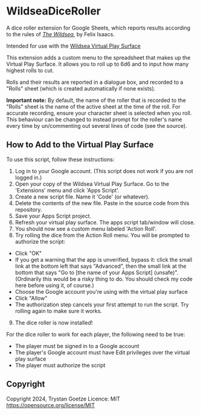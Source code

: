 # WildseaDiceRoller
A dice roller extension for Google Sheets, which reports results according to the rules of _[The Wildsea](https://felixisaacs.itch.io/thewildsea)_, by Felix Isaacs.

Intended for use with the [Wildsea Virtual Play Surface](https://docs.google.com/spreadsheets/d/1LmRh8cXnqyB7vVjNx4U6LgOlbrxmdbZ7ykqIhFw9Tus/edit?gid=1272508559#gid=1272508559)

This extension adds a custom menu to the spreadsheet that makes up the Virtual Play Surface. It allows you to roll up to 6d6 and to input how many highest rolls to cut.

Rolls and their results are reported in a dialogue box, and recorded to a "Rolls" sheet (which is created automatically if none exists).

**Important note:** By default, the name of the roller that is recorded to the "Rolls" sheet is the name of the active sheet at the time of the roll. For accurate recording, ensure your character sheet is selected when you roll. This behaviour can be changed to instead prompt for the roller's name every time by un/commenting out several lines of code (see the source).

## How to Add to the Virtual Play Surface
To use this script, follow these instructions:
1. Log in to your Google account. (This script does not work if you are not logged in.)
2. Open your copy of the Wildsea Virtual Play Surface. Go to the 'Extensions' menu and click 'Apps Script'.
3. Create a new script file. Name it 'Code' (or whatever).
4. Delete the contents of the new file. Paste in the source code from this repository.
5. Save your Apps Script project.
6. Refresh your virtual play surface. The apps script tab/window will close.
7. You should now see a custom menu labeled 'Action Roll'.
8. Try rolling the dice from the Action Roll menu. You will be prompted to authorize the script:
- Click "OK"
- If you get a warning that the app is unverified, bypass it: click the small link at the bottom left that says "Advanced", then the small link at the bottom that says "Go to [the name of your Apps Script] (unsafe)". (Ordinarily this would be a risky thing to do. You should check my code here before using it, of course.)
- Choose the Google account you're using with the virtual play surface
- Click "Allow"
- The authorization step cancels your first attempt to run the script. Try rolling again to make sure it works.
9. The dice roller is now installed!

For the dice roller to work for each player, the following need to be true:
- The player must be signed in to a Google account
- The player's Google account must have Edit privileges over the virtual play surface
- The player must authorize the script

## Copyright
Copyright 2024, Trystan Goetze
Licence: MIT https://opensource.org/license/MIT
